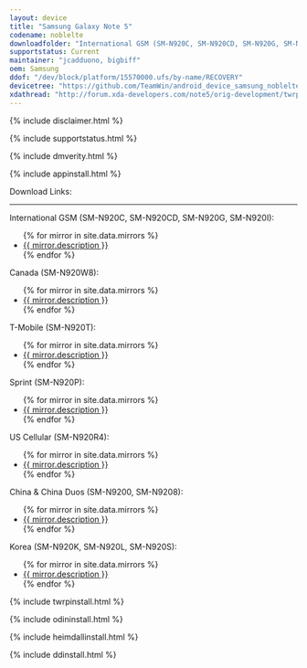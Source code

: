 ```yaml
---
layout: device
title: "Samsung Galaxy Note 5"
codename: noblelte
downloadfolder: "International GSM (SM-N920C, SM-N920CD, SM-N920G, SM-N920I)|noblelte|Canada (SM-N920W8)|nobleltecan|T-Mobile (SM-N920T)|nobleltetmo|Sprint (SM-N920P)|nobleltespr|US Cellular (SM-N920R4)|noblelteusc|China &amp; China Duos (SM-N9200, SM-N9208)|nobleltezt|Korea (SM-N920K, SM-N920L, SM-N920S)|noblelteskt"
supportstatus: Current
maintainer: "jcadduono, bigbiff"
oem: Samsung
ddof: "/dev/block/platform/15570000.ufs/by-name/RECOVERY"
devicetree: "https://github.com/TeamWin/android_device_samsung_noblelte"
xdathread: "http://forum.xda-developers.com/note5/orig-development/twrp-2-8-7-0-official-t3195262"
---
```


{% include disclaimer.html %}

{% include supportstatus.html %}

{% include dmverity.html %}

{% include appinstall.html %}

<div class='page-heading'>Download Links:</div>
<hr />
<p class="text">International GSM (SM-N920C, SM-N920CD, SM-N920G, SM-N920I):</p>
<ul>
{% for mirror in site.data.mirrors %}
  <li>
    <a href="{{ mirror.baseurl }}noblelte">
      {{ mirror.description }}
    </a>
  </li>
{% endfor %}
</ul>
<p class="text">Canada (SM-N920W8):</p>
<ul>
{% for mirror in site.data.mirrors %}
  <li>
    <a href="{{ mirror.baseurl }}nobleltecan">
      {{ mirror.description }}
    </a>
  </li>
{% endfor %}
</ul>
<p class="text">T-Mobile (SM-N920T):</p>
<ul>
{% for mirror in site.data.mirrors %}
  <li>
    <a href="{{ mirror.baseurl }}nobleltetmo">
      {{ mirror.description }}
    </a>
  </li>
{% endfor %}
</ul>
<p class="text">Sprint (SM-N920P):</p>
<ul>
{% for mirror in site.data.mirrors %}
  <li>
    <a href="{{ mirror.baseurl }}nobleltespr">
      {{ mirror.description }}
    </a>
  </li>
{% endfor %}
</ul>
<p class="text">US Cellular (SM-N920R4):</p>
<ul>
{% for mirror in site.data.mirrors %}
  <li>
    <a href="{{ mirror.baseurl }}noblelteusc">
      {{ mirror.description }}
    </a>
  </li>
{% endfor %}
</ul>
<p class="text">China &amp; China Duos (SM-N9200, SM-N9208):</p>
<ul>
{% for mirror in site.data.mirrors %}
  <li>
    <a href="{{ mirror.baseurl }}nobleltezt">
      {{ mirror.description }}
    </a>
  </li>
{% endfor %}
</ul>
<p class="text">Korea (SM-N920K, SM-N920L, SM-N920S):</p>
<ul>
{% for mirror in site.data.mirrors %}
  <li>
    <a href="{{ mirror.baseurl }}noblelteskt">
      {{ mirror.description }}
    </a>
  </li>
{% endfor %}
</ul>

{% include twrpinstall.html %}

{% include odininstall.html %}

{% include heimdallinstall.html %}

{% include ddinstall.html %}
